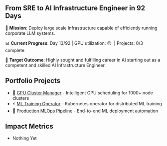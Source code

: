 ## From SRE to AI Infrastructure Engineer in 92 Days

🎯 **Mission**: Deploy large scale Infrastructure capable of efficiently running corporate LLM systems.

📊 **Current Progress**: Day 13/92 | GPU utilization: 🙃  | Projects: 0/3 complete

🚀 **Target Outcome**: Highly sought and fulfilling career in AI starting out as a competent and skilled AI Infrastructure Engineer.


## Portfolio Projects
- 🚀 [GPU Cluster Manager](https://github.com/AgentSanchez/gpu-cluster-manager) - Intelligent GPU scheduling for 1000+ node clusters
- ⚡ [ML Training Operator](https://github.com/AgentSanchez/ml-training-operator) - Kubernetes operator for distributed ML training  
- 🔄 [Production MLOps Pipeline](https://github.com/AgentSanchez/production-mlops-pipeline) - End-to-end ML deployment automation

## Impact Metrics
- Nothing Yet
